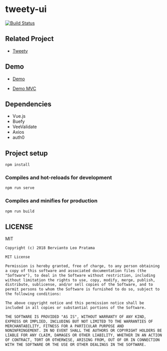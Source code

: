 # tweety-ui

[![Build Status](https://travis-ci.com/berv-uni-project/tweety-ui.svg?branch=master)](https://travis-ci.com/berv-uni-project/tweety-ui)

## Related Project

* [Tweety](https://github.com/berv-uni-project/tweety)

## Demo

* [Demo](https://tweety.onrender.com/)

* [Demo MVC](https://tweety-core.azurewebsites.net)

## Dependencies

* Vue.js
* Buefy
* VeeValidate
* Axios
* auth0

## Project setup

```bash
npm install
```

### Compiles and hot-reloads for development

```bash
npm run serve
```

### Compiles and minifies for production

```bash
npm run build
```

## LICENSE

MIT

```markdown
Copyright (c) 2018 Bervianto Leo Pratama

MIT License

Permission is hereby granted, free of charge, to any person obtaining
a copy of this software and associated documentation files (the
"Software"), to deal in the Software without restriction, including
without limitation the rights to use, copy, modify, merge, publish,
distribute, sublicense, and/or sell copies of the Software, and to
permit persons to whom the Software is furnished to do so, subject to
the following conditions:

The above copyright notice and this permission notice shall be
included in all copies or substantial portions of the Software.

THE SOFTWARE IS PROVIDED "AS IS", WITHOUT WARRANTY OF ANY KIND,
EXPRESS OR IMPLIED, INCLUDING BUT NOT LIMITED TO THE WARRANTIES OF
MERCHANTABILITY, FITNESS FOR A PARTICULAR PURPOSE AND
NONINFRINGEMENT. IN NO EVENT SHALL THE AUTHORS OR COPYRIGHT HOLDERS BE
LIABLE FOR ANY CLAIM, DAMAGES OR OTHER LIABILITY, WHETHER IN AN ACTION
OF CONTRACT, TORT OR OTHERWISE, ARISING FROM, OUT OF OR IN CONNECTION
WITH THE SOFTWARE OR THE USE OR OTHER DEALINGS IN THE SOFTWARE.
```
